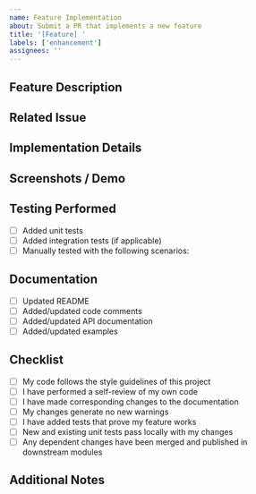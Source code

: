 ```yaml
---
name: Feature Implementation
about: Submit a PR that implements a new feature
title: '[Feature] '
labels: ['enhancement']
assignees: ''
---
```


## Feature Description
<!-- Provide a clear and concise description of the feature being implemented -->

## Related Issue
<!-- Please link to the feature request issue this PR addresses -->
<!-- Format: Fixes #(issue) or Implements #(issue) -->

## Implementation Details
<!-- Explain the key technical aspects of your implementation -->
<!-- Include any architectural decisions or trade-offs you made -->

## Screenshots / Demo
<!-- If applicable, add screenshots or a short demo to help explain your feature -->

## Testing Performed
<!-- Describe the tests you've added or run to verify your changes -->
<!-- Include relevant details for manual testing if applicable -->
- [ ] Added unit tests
- [ ] Added integration tests (if applicable)
- [ ] Manually tested with the following scenarios:
  <!-- List your test scenarios -->

## Documentation
<!-- Describe any documentation you've added or updated -->
- [ ] Updated README
- [ ] Added/updated code comments
- [ ] Added/updated API documentation
- [ ] Added/updated examples

## Checklist
- [ ] My code follows the style guidelines of this project
- [ ] I have performed a self-review of my own code
- [ ] I have made corresponding changes to the documentation
- [ ] My changes generate no new warnings
- [ ] I have added tests that prove my feature works
- [ ] New and existing unit tests pass locally with my changes
- [ ] Any dependent changes have been merged and published in downstream modules

## Additional Notes
<!-- Add any other context about the PR here -->